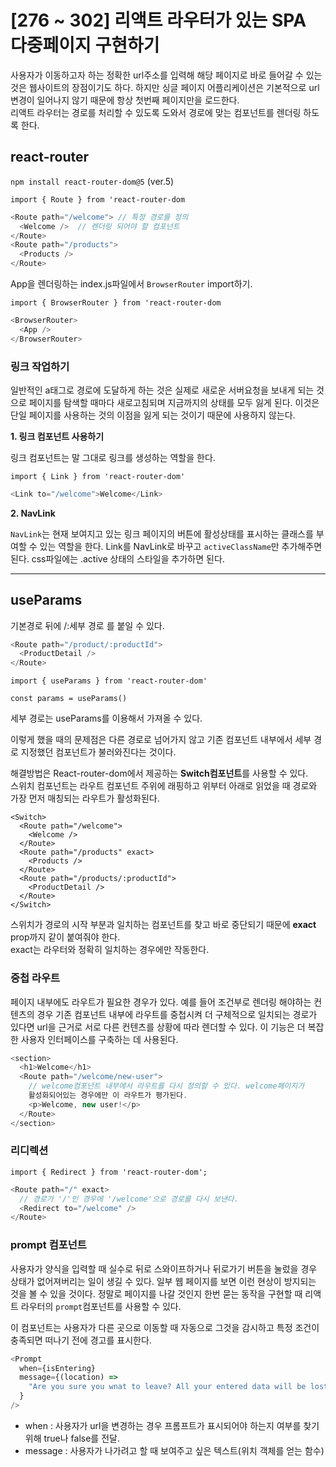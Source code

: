 # [276 ~ 302] 리액트 라우터가 있는 SPA 다중페이지 구현하기

사용자가 이동하고자 하는 정확한 url주소를 입력해 해당 페이지로 바로 들어갈 수 있는 것은 웹사이트의 장점이기도 하다.
하지만 싱글 페이지 어플리케이션은 기본적으로 url변경이 일어나지 않기 때문에 항상 첫번째 페이지만을 로드한다.  
리액트 라우터는 경로를 처리할 수 있도록 도와서 경로에 맞는 컴포넌트를 렌더링 하도록 한다.

## react-router

`npm install react-router-dom@5` (ver.5)

`import { Route } from 'react-router-dom`

```js
<Route path="/welcome"> // 특정 경로를 정의
  <Welcome />  // 렌더링 되어야 할 컴포넌트
</Route>
<Route path="/products">
  <Products />
</Route>
```

App을 렌더링하는 index.js파일에서 `BrowserRouter` import하기.

`import { BrowserRouter } from 'react-router-dom`

```js
<BrowserRouter>
  <App />
</BrowserRouter>
```

### 링크 작업하기

일반적인 a태그로 경로에 도달하게 하는 것은 실제로 새로운 서버요청을 보내게 되는 것으로 페이지를 탐색할 때마다 새로고침되며 지금까지의 상태를 모두 잃게 된다. 이것은 단일 페이지를 사용하는 것의 이점을 잃게 되는 것이기 때문에 사용하지 않는다.

**1. 링크 컴포넌트 사용하기**

링크 컴포넌트는 말 그대로 링크를 생성하는 역할을 한다.

`import { Link } from 'react-router-dom'`

```js
<Link to="/welcome">Welcome</Link>
```

**2. NavLink**

`NavLink`는 현재 보여지고 있는 링크 페이지의 버튼에 활성상태를 표시하는 클래스를 부여할 수 있는 역할을 한다.
Link를 NavLink로 바꾸고 `activeClassName`만 추가해주면 된다. css파일에는 .active 상태의 스타일을 추가하면 된다.

---

## useParams

기본경로 뒤에 /:세부 경로 를 붙일 수 있다.

```js
<Route path="/product/:productId">
  <ProductDetail />
</Route>
```

`import { useParams } from 'react-router-dom'`

`const params = useParams()`

세부 경로는 useParams를 이용해서 가져올 수 있다.

이렇게 했을 때의 문제점은 다른 경로로 넘어가지 않고 기존 컴포넌트 내부에서 세부 경로 지정했던 컴포넌트가 불러와진다는 것이다.

해결방법은 React-router-dom에서 제공하는 **Switch컴포넌트**를 사용할 수 있다.  
스위치 컴포넌트는 라우트 컴포넌트 주위에 래핑하고 위부터 아래로 읽었을 때 경로와 가장 먼저 매칭되는 라우트가 활성화된다.

```jss
<Switch>
  <Route path="/welcome">
    <Welcome />
  </Route>
  <Route path="/products" exact>
    <Products />
  </Route>
  <Route path="/products/:productId">
    <ProductDetail />
  </Route>
</Switch>
```

스위치가 경로의 시작 부분과 일치하는 컴포넌트를 찾고 바로 중단되기 때문에 **exact** prop까지 같이 붙여줘야 한다.  
exact는 라우터와 정확히 일치하는 경우에만 작동한다.

### 중첩 라우트

페이지 내부에도 라우트가 필요한 경우가 있다. 예를 들어 조건부로 렌더링 해야하는 컨텐츠의 경우 기존 컴포넌트 내부에 라우트를 중첩시켜 더 구체적으로 일치되는 경로가 있다면 url을 근거로 서로 다른 컨텐츠를 상황에 따라 렌더할 수 있다. 이 기능은 더 복잡한 사용자 인터페이스를 구축하는 데 사용된다.

```js
<section>
  <h1>Welcome</h1>
  <Route path="/welcome/new-user">
    // welcome컴포넌트 내부에서 라우트를 다시 정의할 수 있다. welcome페이지가
    활성화되어있는 경우에만 이 라우트가 평가된다.
    <p>Welcome, new user!</p>
  </Route>
</section>
```

### 리디렉션

`import { Redirect } from 'react-router-dom';`

```js
<Route path="/" exact>
  // 경로가 '/'인 경우에 '/welcome'으로 경로를 다시 보낸다.
  <Redirect to="/welcome" />
</Route>
```

### prompt 컴포넌트

사용자가 양식을 입력할 때 실수로 뒤로 스와이프하거나 뒤로가기 버튼을 눌렀을 경우 상태가 없어져버리는 일이 생길 수 있다.
일부 웹 페이지를 보면 이런 현상이 방지되는 것을 볼 수 있을 것이다. 정말로 페이지를 나갈 것인지 한번 묻는 동작을 구현할 때 리액트 라우터의 `prompt`컴포넌트를 사용할 수 있다.

이 컴포넌트는 사용자가 다른 곳으로 이동할 때 자동으로 그것을 감시하고 특정 조건이 충족되면 떠나기 전에 경고를 표시한다.

```js
<Prompt
  when={isEntering}
  message={(location) =>
    "Are you sure you wnat to leave? All your entered data will be lost!"
  }
/>
```

- when : 사용자가 url을 변경하는 경우 프롬프트가 표시되어야 하는지 여부를 찾기 위해 true나 false를 전달.
- message : 사용자가 나가려고 할 때 보여주고 싶은 텍스트(위치 객체를 얻는 함수)
